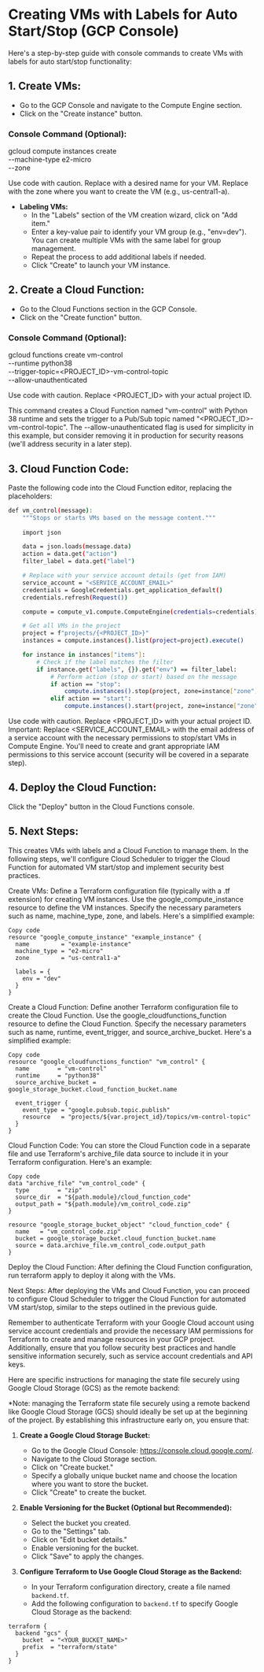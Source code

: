 # Creating VMs with Labels for Auto Start/Stop (GCP Console)

Here's a step-by-step guide with console commands to create VMs with labels for auto start/stop functionality:

## 1. Create VMs:

- Go to the GCP Console and navigate to the Compute Engine section.
- Click on the "Create instance" button.

### Console Command (Optional):

gcloud compute instances create <INSTANCE-NAME> \
    --machine-type e2-micro \
    --zone <ZONE>

Use code with caution.
Replace <INSTANCE-NAME> with a desired name for your VM.
Replace <ZONE> with the zone where you want to create the VM (e.g., us-central1-a).

- **Labeling VMs:**
  - In the "Labels" section of the VM creation wizard, click on "Add item."
  - Enter a key-value pair to identify your VM group (e.g., "env=dev"). You can create multiple VMs with the same label for group management.
  - Repeat the process to add additional labels if needed.
  - Click "Create" to launch your VM instance.

## 2. Create a Cloud Function:

- Go to the Cloud Functions section in the GCP Console.
- Click on the "Create function" button.

### Console Command (Optional):

gcloud functions create vm-control \
    --runtime python38 \
    --trigger-topic=<PROJECT_ID>-vm-control-topic \
    --allow-unauthenticated

Use code with caution.
Replace <PROJECT_ID> with your actual project ID.

This command creates a Cloud Function named "vm-control" with Python 38 runtime and sets the trigger to a Pub/Sub topic named "<PROJECT_ID>-vm-control-topic".
The --allow-unauthenticated flag is used for simplicity in this example, but consider removing it in production for security reasons (we'll address security in a later step).

## 3. Cloud Function Code:

Paste the following code into the Cloud Function editor, replacing the placeholders:
```bash
def vm_control(message):
    """Stops or starts VMs based on the message content."""
    
    import json

    data = json.loads(message.data)
    action = data.get("action")
    filter_label = data.get("label")

    # Replace with your service account details (get from IAM)
    service_account = "<SERVICE_ACCOUNT_EMAIL>"
    credentials = GoogleCredentials.get_application_default()
    credentials.refresh(Request())

    compute = compute_v1.compute.ComputeEngine(credentials=credentials)

    # Get all VMs in the project
    project = f"projects/{<PROJECT_ID>}"
    instances = compute.instances().list(project=project).execute()

    for instance in instances["items"]:
        # Check if the label matches the filter
        if instance.get("labels", {}).get("env") == filter_label:
            # Perform action (stop or start) based on the message
            if action == "stop":
                compute.instances().stop(project, zone=instance["zone"], instance=instance["name"]).execute()
            elif action == "start":
                compute.instances().start(project, zone=instance["zone"], instance=instance["name"]).execute()
```


Use code with caution.
Replace <PROJECT_ID> with your actual project ID.
Important: Replace <SERVICE_ACCOUNT_EMAIL> with the email address of a service account with the necessary permissions to stop/start VMs in Compute Engine. You'll need to create and grant appropriate IAM permissions to this service account (security will be covered in a separate step).

## 4. Deploy the Cloud Function:

Click the "Deploy" button in the Cloud Functions console.

## 5. Next Steps:

This creates VMs with labels and a Cloud Function to manage them. In the following steps, we'll configure Cloud Scheduler to trigger the Cloud Function for automated VM start/stop and implement security best practices.








Create VMs:
Define a Terraform configuration file (typically with a .tf extension) for creating VM instances. Use the google_compute_instance resource to define the VM instances. Specify the necessary parameters such as name, machine_type, zone, and labels. Here's a simplified example:
```hcl
Copy code
resource "google_compute_instance" "example_instance" {
  name         = "example-instance"
  machine_type = "e2-micro"
  zone         = "us-central1-a"

  labels = {
    env = "dev"
  }
}
```
Create a Cloud Function:
Define another Terraform configuration file to create the Cloud Function. Use the google_cloudfunctions_function resource to define the Cloud Function. Specify the necessary parameters such as name, runtime, event_trigger, and source_archive_bucket. Here's a simplified example:
```hcl
Copy code
resource "google_cloudfunctions_function" "vm_control" {
  name        = "vm-control"
  runtime     = "python38"
  source_archive_bucket = google_storage_bucket.cloud_function_bucket.name

  event_trigger {
    event_type = "google.pubsub.topic.publish"
    resource   = "projects/${var.project_id}/topics/vm-control-topic"
  }
}
```
Cloud Function Code:
You can store the Cloud Function code in a separate file and use Terraform's archive_file data source to include it in your Terraform configuration. Here's an example:
```hcl
Copy code
data "archive_file" "vm_control_code" {
  type        = "zip"
  source_dir  = "${path.module}/cloud_function_code"
  output_path = "${path.module}/vm_control_code.zip"
}

resource "google_storage_bucket_object" "cloud_function_code" {
  name   = "vm_control_code.zip"
  bucket = google_storage_bucket.cloud_function_bucket.name
  source = data.archive_file.vm_control_code.output_path
}
```
Deploy the Cloud Function:
After defining the Cloud Function configuration, run terraform apply to deploy it along with the VMs.

Next Steps:
After deploying the VMs and Cloud Function, you can proceed to configure Cloud Scheduler to trigger the Cloud Function for automated VM start/stop, similar to the steps outlined in the previous guide.

Remember to authenticate Terraform with your Google Cloud account using service account credentials and provide the necessary IAM permissions for Terraform to create and manage resources in your GCP project. Additionally, ensure that you follow security best practices and handle sensitive information securely, such as service account credentials and API keys.






Here are specific instructions for managing the state file securely using Google Cloud Storage (GCS) as the remote backend:

*Note: managing the Terraform state file securely using a remote backend like Google Cloud Storage (GCS) should ideally be set up at the beginning of the project. By establishing this infrastructure early on, you ensure that:

1. **Create a Google Cloud Storage Bucket:**
   - Go to the Google Cloud Console: https://console.cloud.google.com/.
   - Navigate to the Cloud Storage section.
   - Click on "Create bucket."
   - Specify a globally unique bucket name and choose the location where you want to store the bucket.
   - Click "Create" to create the bucket.

2. **Enable Versioning for the Bucket (Optional but Recommended):**
   - Select the bucket you created.
   - Go to the "Settings" tab.
   - Click on "Edit bucket details."
   - Enable versioning for the bucket.
   - Click "Save" to apply the changes.

3. **Configure Terraform to Use Google Cloud Storage as the Backend:**
   - In your Terraform configuration directory, create a file named `backend.tf`.
   - Add the following configuration to `backend.tf` to specify Google Cloud Storage as the backend:

```hcl
terraform {
  backend "gcs" {
    bucket  = "<YOUR_BUCKET_NAME>"
    prefix  = "terraform/state"
  }
}












